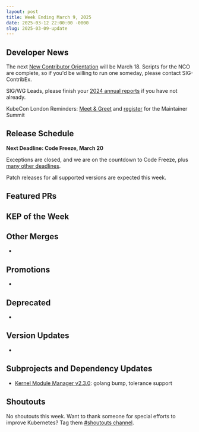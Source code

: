 ```yaml
---
layout: post
title: Week Ending March 9, 2025
date: 2025-03-12 22:00:00 -0000
slug: 2025-03-09-update
---
```


## Developer News

The next [New Contributor Orientation](https://github.com/kubernetes/community/tree/master/mentoring/new-contributor-orientation#readme) will be March 18. Scripts for the NCO are complete, so if you'd be willing to run one someday, please contact SIG-ContribEx.

SIG/WG Leads, please finish your [2024 annual reports](https://github.com/kubernetes/community/issues?q=is%3Aissue%20state%3Aopen%20annual%20report) if you have not already.

KubeCon London Reminders: [Meet & Greet](https://github.com/kubernetes/community/issues/8353) and [register](https://events.linuxfoundation.org/kubecon-cloudnativecon-europe/features-add-ons/maintainer-summit/#registration) for the Maintainer Summit

## Release Schedule

**Next Deadline: Code Freeze, March 20**

Exceptions are closed, and we are on the countdown to Code Freeze, plus [many other deadlines](https://groups.google.com/a/kubernetes.io/g/dev/c/Y0tzxSb_XVg).

Patch releases for all supported versions are expected this week.

## Featured PRs


## KEP of the Week


## Other Merges

*

## Promotions

*

## Deprecated

*

## Version Updates

*

## Subprojects and Dependency Updates

* [Kernel Module Manager v2.3.0](https://github.com/kubernetes-sigs/kernel-module-management/releases/tag/v2.3.0): golang bump, tolerance support

## Shoutouts

No shoutouts this week.  Want to thank someone for special efforts to improve Kubernetes?  Tag them [#shoutouts channel](https://kubernetes.slack.com/archives/C92G08FGD).
